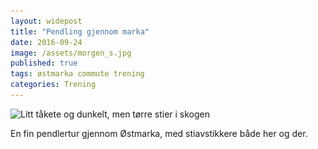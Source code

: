 ```yaml
---
layout: widepost
title: "Pendling gjennom marka"
date: 2016-09-24
image: /assets/morgen_s.jpg
published: true
tags: østmarka commute trening
categories: Trening
---
```


<p class="img"><img class="wide" src="/assets/morgen_b.jpg" alt="Litt tåkete og dunkelt, men tørre stier i skogen" width="1900" height="915" srcset="/assets/morgen_b.jpg 1900w, /assets/morgen_s.jpg 1000w"></p>

En fin pendlertur gjennom Østmarka, med stiavstikkere både her og der. 
